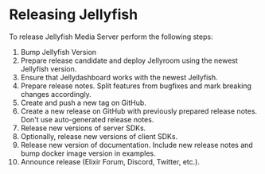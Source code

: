 # Releasing Jellyfish

To release Jellyfish Media Server perform the following steps:
1. Bump Jellyfish Version
1. Prepare release candidate and deploy Jellyroom using the newest Jellyfish version.
1. Ensure that Jellydashboard works with the newest Jellyfish.
1. Prepare release notes. Split features from bugfixes and mark breaking changes accordingly.
1. Create and push a new tag on GitHub.
1. Create a new release on GitHub with previously prepared release notes. Don't use auto-generated release notes.
1. Release new versions of server SDKs.
1. Optionally, release new versions of client SDKs.
1. Release new version of documentation. Include new release notes and bump docker image version in examples.
1. Announce release (Elixir Forum, Discord, Twitter, etc.).
